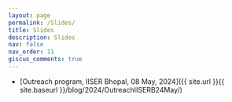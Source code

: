 ```yaml
---
layout: page
permalink: /Slides/
title: Slides
description: Slides
nav: false
nav_order: 11
giscus_comments: true
---
```


- [Outreach program, IISER Bhopal, 08 May, 2024]({{ site.url }}{{ site.baseurl }}/blog/2024/OutreachIISERB24May/)